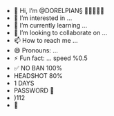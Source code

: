- 👋 Hi, I’m @DORELPIAN§
  🖤🦈🔑✅🤫
- 👀 I’m interested in ...
- 🌱 I’m currently learning ...
- 💞️ I’m looking to collaborate on ...
- 📫 How to reach me ...
- 😄 Pronouns: ...
- ⚡ Fun fact: ... speed %0.5
- ✅ NO BAN 100%
- HEADSHOT 80%
- 1 DAYS
- PASSWORD 🔑
- )112
- 🧬

<!---
hackedkay4/hackedkay4 is a ✨ special ✨ repository because its `README.md` (this file) appears on your GitHub profile.
You can click the Preview link to take a look at your changes.
--->
